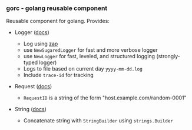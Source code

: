 ### gorc - golang reusable component

Reusable component for golang. Provides:

* Logger ([docs](https://godoc.org/github.com/machmum/gorc/logger))
    * Log using [zap](https://github.com/uber-go/zap)
    * use `NewSugaredLogger` for fast and more verbose logger
    * use `NewLogger` for fast, leveled, and structured logging (strongly-typed logger)
    * Logs to file based on current day `yyyy-mm-dd.log`
    * Include `trace-id` for tracking

* Request ([docs](https://godoc.org/github.com/machmum/gorc/request))
    * `RequestID` is a string of the form "host.example.com/random-0001"
    
* String ([docs](https://godoc.org/github.com/machmum/gorc/stringc))
    * Concatenate string with `StringBuilder` using `strings.Builder` 

